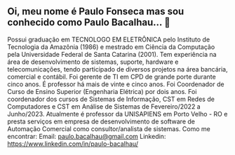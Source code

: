 ## Oi, meu nome é Paulo Fonseca mas sou conhecido como Paulo Bacalhau... 👋

<!--
**paulobacalhau/paulobacalhau** is a ✨ _special_ ✨ repository because its `README.md` (this file) appears on your GitHub profile.

Here are some ideas to get you started:

- 🔭 I’m currently working on ...
- 🌱 I’m currently learning ...
- 👯 I’m looking to collaborate on ...
- 🤔 I’m looking for help with ...
- 💬 Ask me about ...
- 📫 How to reach me: ...
- 😄 Pronouns: ...
- ⚡ Fun fact: ...
-->
Possui graduação em TECNOLOGO EM ELETRÔNICA pelo Instituto de Tecnologia da Amazônia (1986) e mestrado em Ciência da Computação pela Universidade Federal de Santa Catarina (2001). Tem experiência na área de desenvolvimento de sistemas, suporte, hardware e telecomunicações, tendo participado de diversos projetos na área bancária, comercial e contábil. Foi gerente de TI em CPD de grande porte durante cinco anos.  É professor há mais de vinte e cinco anos. Foi Coordenador de Curso de Ensino Superior (Engenharia Elétrica) por dois anos. Foi coordenador dos cursos de Sistemas de Informação, CST em Redes de Computadores e CST em Análise de Sistemas de Fevereiro/2022 a Junho/2023. Atualmente é professor da UNISAPIENS em Porto Velho - RO e presta serviços em empresa de desenvolvimento de software de Automação Comercial como consultor/analista de sistemas.
Como me encontrar:
Email: paulo.bacalhau@gmail.com
Linkedin: https://www.linkedin.com/in/paulo-bacalhau/

